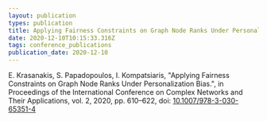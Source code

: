 ```yaml
---
layout: publication
types: publication
title: Applying Fairness Constraints on Graph Node Ranks Under Personalization Bias
date: 2020-12-10T10:15:33.316Z
tags: conference_publications
publication_date: 2020-12-10
---
```

E. Krasanakis, S. Papadopoulos, I. Kompatsiaris, "Applying Fairness Constraints on Graph Node Ranks Under Personalization Bias.", in Proceedings of the International Conference on Complex Networks and Their Applications, vol. 2, 2020, pp. 610–622, doi: [10.1007/978-3-030-65351-4](https://link.springer.com/book/10.1007/978-3-030-65351-4)